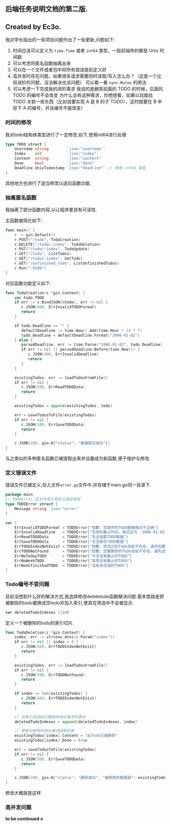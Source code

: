 ## 后端任务说明文档的第二版.

## Created by Ec3o.

我对学长指出的一些项目问题作出了一些更新,问题如下:

1. 时间应该可以定义为 `time.Time` 或者 `int64` 类型，一般前端传的都是 Unix 时间戳
2. 可以考虑将匿名函数抽离出来
3. 可以在一个文件或者包中将所有错误提前定义好
4. 高并发时存在问题，如果很多请求需要同时读取/写入怎么办？（这是一个比较进阶的问题，没法解决也没问题）
   可以看一看 `sync.Mutex` 的用法
5. 可以考虑一下完成我的进阶需求
   我说的是删除前面的 TODO 的时候，后面的 TODO 的编号不会改变
   为什么会有这种需求，你想想看，如果以后能给 TODO 关联一些东西（比如说要实现 A 是 B 的子 TODO），这时就要在 B 中存下 A 的编号，并且编号不能改变）

### 时间的修改

我对todo结构体类型进行了一定修改,如下,使用int64进行处理

```go
type TODO struct {
    Username string        `json:"username"`
    Index    int           `json:"index"`
    Content  string        `json:"content"`
    Done     bool          `json:"done"`
    Deadline UnixTimestamp `json:"deadline"` // 使用 int64 类型
}
```

其他地方也进行了适当修改以适应函数功能.

### 抽离匿名函数

我抽离了部分函数内容,以让程序更具有可读性.

主函数被简化如下:

```go
func main() {
	r := gin.Default()
	r.POST("/todo", TodoCreation)
	r.DELETE("/todo/:index", TodoDeletion)
	r.PUT("/todo/:index", TodoUpdate)
	r.GET("/todo", ListTodos)
	r.GET("/todo/:index", GetTodo)
	r.GET("/unfinished_todo", ListUnfinishedTodos)
	r.Run(":8100")
}
```

对应函数功能定义如下:

```go
func TodoCreation(c *gin.Context) {
    var todo TODO
    if err := c.BindJSON(&todo); err != nil {
       c.JSON(400, ErrInvalidTODOFormat)
       return
    }

    if todo.Deadline == "" {
       defaultDeadline := time.Now().Add(time.Hour * 24 * 7)
       todo.Deadline = defaultDeadline.Format("2006-01-02")
    } else {
       parsedDeadline, err := time.Parse("2006-01-02", todo.Deadline)
       if err != nil || parsedDeadline.Before(time.Now()) {
          c.JSON(400, ErrInvalidDeadline)
          return
       }
    }

    existingTodos, err := loadTodosFromFile()
    if err != nil {
       c.JSON(500, ErrReadTODOData)
       return
    }

    existingTodos = append(existingTodos, todo)

    err = saveTodosToFile(existingTodos)
    if err != nil {
       c.JSON(500, ErrSaveTODOData)
       return
    }

    c.JSON(200, gin.H{"status": "数据提交成功"})
}
```

与之类似的多种匿名函数已被提取出来并设置成为新函数,便于维护与修改.

### 定义错误文件

错误文件已被定义,存入文件`error.go`文件中,并存储于main.go同一目录下.

```go
package main
// TODOError 此文件用于预定义错误类型
type TODOError struct {
	Message string `json:"error"`
}

var (
	ErrInvalidTODOFormat = TODOError{"抱歉，您提供的TODO数据格式不正确"}
	ErrInvalidDeadline   = TODOError{"无效的截止时间，格式应为 '2006-01-02' 并且不能是过去的时间"}
	ErrReadTODOData      = TODOError{"无法读取TODO数据"}
	ErrSaveTODOData      = TODOError{"无法保存TODO数据"}
	ErrTODOIndexNotExist = TODOError{"抱歉，您访问的ToDo目前不存在，请先创建"}
	ErrTODONotFound      = TODOError{"抱歉，您要删除的ToDo目前不存在，请先创建"}
	ErrNoTodayTODO       = TODOError{"今天没有截止的TODO"}
	ErrNoWeekTODO        = TODOError{"本周没有截止的TODO"}
	ErrNoUnfinishedTODO  = TODOError{"没有未完成的TODO"}
)

```

### Todo编号不变问题

目前没想到什么好的解决方式,我选择修改deletetodo函数解决问题.基本思路是把被删除的todo置换成空todo并加入索引,使其在筛选中不会被显示.

```go
var deletedTodoIndexes []int
```

定义一个被删除的todo的索引切片.

```go
func TodoDeletion(c *gin.Context) {
    index, err := strconv.Atoi(c.Param("index"))
    if err != nil || index < 0 {
       c.JSON(404, ErrTODOIndexNotExist)
       return
    }

    existingTodos, err := loadTodosFromFile()
    if err != nil {
       c.JSON(500, ErrTODONotFound)
       return
    }

    if index >= len(existingTodos) {
       c.JSON(404, ErrTODOIndexNotExist)
       return
    }

    // 将索引添加到已删除的待办事项列表中
    deletedTodoIndexes = append(deletedTodoIndexes, index)

    // 更新已删除的待办事项回到列表
    existingTodos[index].Content = "此Todo已被删除"
    existingTodos[index].Done = true

    err = saveTodosToFile(existingTodos)
    if err != nil {
       c.JSON(500, ErrSaveTODOData)
       return
    }

    c.JSON(200, gin.H{"status": "删除成功", "被删除的数据是": existingTodos[index]})
}
```

修改大概就是这样.

### 高并发问题

**to be continued->**

